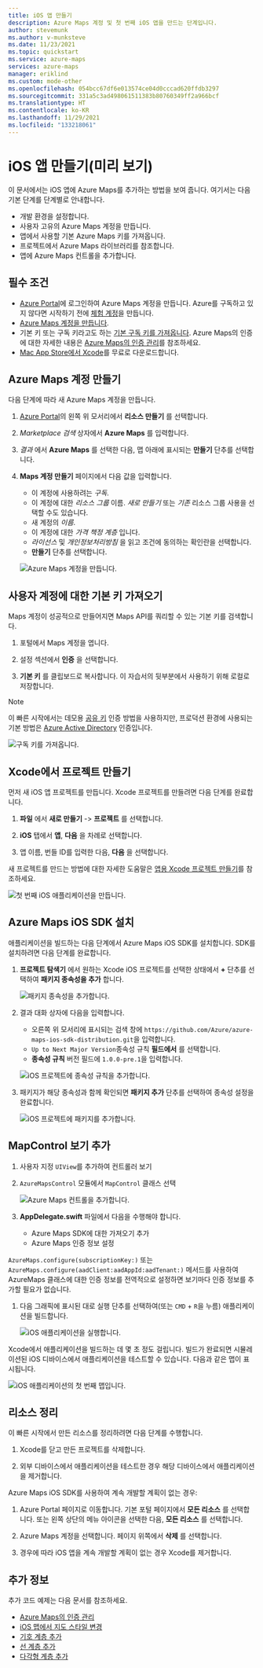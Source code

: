 ```yaml
---
title: iOS 앱 만들기
description: Azure Maps 계정 및 첫 번째 iOS 앱을 만드는 단계입니다.
author: stevemunk
ms.author: v-munksteve
ms.date: 11/23/2021
ms.topic: quickstart
ms.service: azure-maps
services: azure-maps
manager: eriklind
ms.custom: mode-other
ms.openlocfilehash: 054bcc67df6e013574ce04d0cccad620ffdb3297
ms.sourcegitcommit: 331a5c3ad498061511383b80760349ff2a966bcf
ms.translationtype: HT
ms.contentlocale: ko-KR
ms.lasthandoff: 11/29/2021
ms.locfileid: "133218061"
---
```

# <a name="create-an-ios-app-preview"></a>iOS 앱 만들기(미리 보기)

이 문서에서는 iOS 앱에 Azure Maps를 추가하는 방법을 보여 줍니다. 여기서는 다음 기본 단계를 단계별로 안내합니다.

* 개발 환경을 설정합니다.
* 사용자 고유의 Azure Maps 계정을 만듭니다.
* 앱에서 사용할 기본 Azure Maps 키를 가져옵니다.
* 프로젝트에서 Azure Maps 라이브러리를 참조합니다.
* 앱에 Azure Maps 컨트롤을 추가합니다.

## <a name="prerequisites"></a>필수 조건

* [Azure Portal](https://portal.azure.com/)에 로그인하여 Azure Maps 계정을 만듭니다. Azure를 구독하고 있지 않다면 시작하기 전에 [체험 계정](https://azure.microsoft.com/free/)을 만듭니다.
* [Azure Maps 계정을 만듭니다](quick-demo-map-app.md#create-an-azure-maps-account).
* 기본 키 또는 구독 키라고도 하는 [기본 구독 키를 가져옵니다](quick-demo-map-app.md#get-the-primary-key-for-your-account). Azure Maps의 인증에 대한 자세한 내용은 [Azure Maps의 인증 관리](how-to-manage-authentication.md)를 참조하세요.
* [Mac App Store에서 Xcode](https://apps.apple.com/cz/app/xcode/id497799835?mt=12)를 무료로 다운로드합니다.

## <a name="create-an-azure-maps-account"></a>Azure Maps 계정 만들기

다음 단계에 따라 새 Azure Maps 계정을 만듭니다.

1. [Azure Portal](https://portal.azure.com/)의 왼쪽 위 모서리에서 **리소스 만들기** 를 선택합니다.

2. _Marketplace 검색_ 상자에서 **Azure Maps** 를 입력합니다.

3. _결과_ 에서 **Azure Maps** 를 선택한 다음, 맵 아래에 표시되는 **만들기** 단추를 선택합니다.

4. **Maps 계정 만들기** 페이지에서 다음 값을 입력합니다.

   * 이 계정에 사용하려는 _구독_.
   * 이 계정에 대한 _리소스 그룹_ 이름. _새로 만들기_ 또는 _기존_ 리소스 그룹 사용을 선택할 수도 있습니다.
   * 새 계정의 _이름_.
   * 이 계정에 대한 _가격 책정 계층_ 입니다.
   * _라이선스_ 및 _개인정보처리방침_ 을 읽고 조건에 동의하는 확인란을 선택합니다.
   * **만들기** 단추를 선택합니다.

    ![Azure Maps 계정을 만듭니다.](./media/ios-sdk/quick-ios-app/create-account.png)

## <a name="get-the-primary-key-for-your-account"></a>사용자 계정에 대한 기본 키 가져오기

Maps 계정이 성공적으로 만들어지면 Maps API를 쿼리할 수 있는 기본 키를 검색합니다.

1. 포털에서 Maps 계정을 엽니다.

2. 설정 섹션에서 **인증** 을 선택합니다.

3. **기본 키** 를 클립보드로 복사합니다. 이 자습서의 뒷부분에서 사용하기 위해 로컬로 저장합니다.

>[!NOTE]
> 이 빠른 시작에서는 데모용 [공유 키](azure-maps-authentication.md#shared-key-authentication) 인증 방법을 사용하지만, 프로덕션 환경에 사용되는 기본 방법은 [Azure Active Directory](azure-maps-authentication.md#azure-ad-authentication) 인증입니다.
<!--
> If you use the Azure subscription key instead of the Azure Maps primary key, your map won't render properly. Also, for security purposes, it is recommended that you rotate between your primary and secondary keys. To rotate keys, update your app to use the secondary key, deploy, then press the cycle/refresh button beside the primary key to generate a new primary key. The old primary key will be disabled. For more information on key rotation, see [Set up Azure Key Vault with key rotation and auditing](../key-vault/secrets/tutorial-rotation-dual.md)
-->
![구독 키를 가져옵니다.](./media/ios-sdk/quick-ios-app/get-key.png)

## <a name="create-a-project-in-xcode"></a>Xcode에서 프로젝트 만들기

먼저 새 iOS 앱 프로젝트를 만듭니다. Xcode 프로젝트를 만들려면 다음 단계를 완료합니다.

1. **파일** 에서 **새로 만들기** -> **프로젝트** 를 선택합니다.

2. **iOS** 탭에서 **앱**, **다음** 을 차례로 선택합니다.

3. 앱 이름, 번들 ID를 입력한 다음, **다음** 을 선택합니다.

새 프로젝트를 만드는 방법에 대한 자세한 도움말은 [앱용 Xcode 프로젝트 만들기](https://developer.apple.com/documentation/xcode/creating-an-xcode-project-for-an-app)를 참조하세요.

![첫 번째 iOS 애플리케이션을 만듭니다.](./media/ios-sdk/quick-ios-app/create-app.png)

## <a name="install-the-azure-maps-ios-sdk"></a>Azure Maps iOS SDK 설치

애플리케이션을 빌드하는 다음 단계에서 Azure Maps iOS SDK를 설치합니다. SDK를 설치하려면 다음 단계를 완료합니다.

1. **프로젝트 탐색기** 에서 원하는 Xcode iOS 프로젝트를 선택한 상태에서 **+** 단추를 선택하여 **패키지 종속성을 추가** 합니다.

   ![패키지 종속성을 추가합니다.](./media/ios-sdk/quick-ios-app/xcode-add-package-dependency.png)

2. 결과 대화 상자에 다음을 입력합니다.
   * 오른쪽 위 모서리에 표시되는 검색 창에 `https://github.com/Azure/azure-maps-ios-sdk-distribution.git`을 입력합니다.
   * `Up to Next Major Version`종속성 규칙 **필드에서** 를 선택합니다.
   * **종속성 규칙** 버전 필드에 `1.0.0-pre.1`을 입력합니다.

   ![iOS 프로젝트에 종속성 규칙을 추가합니다.](./media/ios-sdk/quick-ios-app/xcode-dependency-rule.png)

3. 패키지가 해당 종속성과 함께 확인되면 **패키지 추가** 단추를 선택하여 종속성 설정을 완료합니다.

   ![iOS 프로젝트에 패키지를 추가합니다.](./media/ios-sdk/quick-ios-app/xcode-add-package.png)

## <a name="add-mapcontrol-view"></a>MapControl 보기 추가

1. 사용자 지정 `UIView`를 추가하여 컨트롤러 보기

1. `AzureMapsControl` 모듈에서 `MapControl` 클래스 선택

   ![Azure Maps 컨트롤을 추가합니다.](./media/ios-sdk/quick-ios-app/add-map-control.png)

1. **AppDelegate.swift** 파일에서 다음을 수행해야 합니다.

   * Azure Maps SDK에 대한 가져오기 추가
   * Azure Maps 인증 정보 설정

`AzureMaps.configure(subscriptionKey:)` 또는 `AzureMaps.configure(aadClient:aadAppId:aadTenant:)` 메서드를 사용하여 AzureMaps 클래스에 대한 인증 정보를 전역적으로 설정하면 보기마다 인증 정보를 추가할 필요가 없습니다.

1. 다음 그래픽에 표시된 대로 실행 단추를 선택하여(또는 `CMD` + `R`을 누름) 애플리케이션을 빌드합니다.

   ![iOS 애플리케이션을 실행합니다.](./media/ios-sdk/quick-ios-app/run.png)

Xcode에서 애플리케이션을 빌드하는 데 몇 초 정도 걸립니다. 빌드가 완료되면 시뮬레이션된 iOS 디바이스에서 애플리케이션을 테스트할 수 있습니다. 다음과 같은 맵이 표시됩니다.

![iOS 애플리케이션의 첫 번째 맵입니다.](./media/ios-sdk/quick-ios-app/example.png)

## <a name="clean-up-resources"></a>리소스 정리

<!--
> [!WARNING]
> The tutorials listed in the [Next Steps](#next-steps) section detail how to use and configure Azure Maps with your account. Don't clean up the resources created in this quickstart if you plan to continue to the tutorials.
-->

이 빠른 시작에서 만든 리소스를 정리하려면 다음 단계를 수행합니다.

1. Xcode를 닫고 만든 프로젝트를 삭제합니다.

2. 외부 디바이스에서 애플리케이션을 테스트한 경우 해당 디바이스에서 애플리케이션을 제거합니다.

Azure Maps iOS SDK를 사용하여 계속 개발할 계획이 없는 경우:

1. Azure Portal 페이지로 이동합니다. 기본 포털 페이지에서 **모든 리소스** 를 선택합니다. 또는 왼쪽 상단의 메뉴 아이콘을 선택한 다음, **모든 리소스** 를 선택합니다.

2. Azure Maps 계정을 선택합니다. 페이지 위쪽에서 **삭제** 를 선택합니다.

3. 경우에 따라 iOS 앱을 계속 개발할 계획이 없는 경우 Xcode를 제거합니다.

## <a name="additional-information"></a>추가 정보

추가 코드 예제는 다음 문서를 참조하세요.

* [Azure Maps의 인증 관리](how-to-manage-authentication.md)
* [iOS 맵에서 지도 스타일 변경](set-map-style-ios-sdk.md)
* [기호 계층 추가](add-symbol-layer-ios.md)
* [선 계층 추가](add-line-layer-map-ios.md)
* [다각형 계층 추가](add-polygon-layer-map-ios.md)

<!--
## Next steps

In this quickstart, you created your Azure Maps account and created a demo application. Take a look at the following tutorials to learn more about Azure Maps:

> [!div class="nextstepaction"]

> [Load GeoJSON data into Azure Maps](tutorial-load-geojson-file-ios.md)
-->
